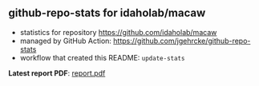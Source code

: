 ## github-repo-stats for idaholab/macaw

- statistics for repository https://github.com/idaholab/macaw
- managed by GitHub Action: https://github.com/jgehrcke/github-repo-stats
- workflow that created this README: `update-stats`

**Latest report PDF**: [report.pdf](https://github.com/idaholab/repository-statistics/raw/main/idaholab/macaw/latest-report/report.pdf)

